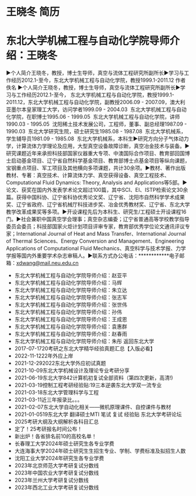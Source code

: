 # 王晓冬 简历

# 东北大学机械工程与自动化学院导师介绍：王晓冬
▶个人简介王晓冬，教授，博士生导师，真空与流体工程研究所副所长▶学习与工作经历2012.1-至今，东北大学机械工程与自动化学院，教授1999.1-2011.12
作者
佚名
▶个人简介王晓冬，教授，博士生导师，真空与流体工程研究所副所长▶学习与工作经历2012.1-至今， 东北大学机械工程与自动化学院，教授1999.1-2011.12，东北大学机械工程与自动化学院，副教授2006.09 - 2007.09，澳大利亚墨尔本皇家理工大学，访问学者1999.09 - 2004.03  东北大学机械工程与自动化学院，在职博士1995.06 - 1999.05  东北大学机械工程与自动化学院，讲师1990.03 - 1995.05  沈阳稀土技术发展公司，工程师，董事、副总经理1987.09 - 1990.03  东北大学研究生院，硕士研究生1985.08 - 1987.08  东北大学机械系，学生辅导员1981.09 - 1985.08  东北大学机械系，本科生▶研究方向分子气体动力学，计算流体力学理论及应用，大型真空设备故障诊断，真空冶金技术与装备。▶研究课题近年来承担科技部国家仪器重大专项、中澳国际合作项目、教育部回国博士启动基金项目、辽宁省自然科学基金项目、教育部博士点基金项目等纵向课题，宝钢重点项目、军工项目及其他横向多项课题，共计30余项。▶教材、著作出版教材、专著：真空技术、计算流体力学、真空获得设备、真空工程技术、Computational Fluid Dynamics: Theory, Analysis and Applications等5部。▶论文、获奖在国内外发表学术论文超过100篇，其中SCI、EI、ISTP检索论文30余篇。获得中国科协、辽宁省科协优秀论文奖、辽宁省、沈阳市自然科学学术成果奖、辽宁省政府、辽宁省机械厅科技进步奖、冶金优秀教材奖、辽宁省、东北大学教学改革成果奖等多项。▶开设课程先后为本科生、研究生/工程硕士开设课程16门。▶社会兼职中国真空学会理事；真空杂志编委；辽宁省普通高等学校教学指导委员会委员；科技部国家火炬计划项目评审专家，教育部优秀学位论文通讯评议专家；International Journal of Heat and Mass Transfer、International Journal of Thermal Sciences、Energy Conversion and Management、Engineering Applications of Computational Fluid Mechanics、真空科学与技术学报、力学学报等国内外重要学术杂志审稿人。▶联系方式办公电话：************电子邮箱：xdwang@mail.neu.edu.cn
- 东北大学机械工程与自动化学院导师介绍：赵亚平
- 东北大学机械工程与自动化学院导师介绍：马辉
- 东北大学机械工程与自动化学院导师介绍：朱立达
- 东北大学机械工程与自动化学院导师介绍：张志军
- 东北大学机械工程与自动化学院导师介绍：张世伟
- 东北大学机械工程与自动化学院导师介绍：孙伟
- 东北大学机械工程与自动化学院导师介绍：王成恩
- 东北大学机械工程与自动化学院导师介绍：袁惠群
- 东北大学机械工程与自动化学院导师介绍：赵春雨
- 东北大学机械工程与自动化学院导师介绍：朱彤
返回东北大学
- 2017-07-1720考研之东北大学精华经验真题汇总【入版必看】
- 2022-11-1222年外应上岸
- 2021-12-292022东北大学外应初试真题
- 2021-10-09东北大学机械设计及理论专业考研分享
- 2021-06-19东北大学842计算机初复试全部资料（第四次更新，高清!)
- 2021-03-19控制工程考研经验贴:19三本逆袭东北大学双一流专业
- 2021-03-18东北大学管理科学与工程
- 2021-03-11近三年报录比。。。
- 2021-02-07东北大学自动化相关——微机原理课件、自控课件与教材
- 2021-01-0519东北大学 翻译硕士MTI 笔试 复试 经验贴
东北大学考研论坛
- 2025考研大纲及大纲解析各科目汇总
- 定了！25考研报名时间公布！
- 新出炉！各省排名前10的高校名单！
- 长春理工大学2024年硕士研究生各专业学费
- 大连海事大学2024年硕士研究生生招生专业、学制、学费标准及拟招生人数
- 沈阳工业大学2024年研究生各专业学费
- 2023年北京师范大学考研复试分数线
- 2023年中国农业大学考研复试分数线
- 2023年兰州大学考研复试分数线
- 2023年西北工业大学考研复试分数线
